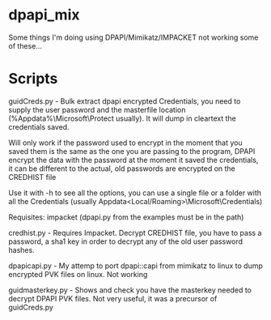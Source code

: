 # dpapi_mix

Some things I'm doing using DPAPI/Mimikatz/IMPACKET not working some of these...


# Scripts

guidCreds.py - Bulk extract dpapi encrypted Credentials, you need to supply the user password 
and the masterfile location (%Appdata%\Microsoft\Protect usually). It will dump in 
cleartext the credentials saved.

Will only work if the password used to encrypt in the moment that you saved them is the same as the one you are passing to the program, DPAPI 
encrypt the data with the password at the moment it saved the credentials, it can be different to the actual, old passwords are encrypted
on the CREDHIST file

Use it with -h to see all the options, you can use a single file or a folder
with all the Credentials (usually Appdata\<Local/Roaming>\Microsoft\Credentials) 

Requisites: impacket (dpapi.py from the examples must be in the path)


credhist.py - Requires Impacket. Decrypt CREDHIST file, you have to pass a password, a sha1 key in order to decrypt any of the old user password hashes.


dpapicapi.py - My attemp to port dpapi::capi from mimikatz to linux to dump encrypted PVK files on linux. Not working



guidmasterkey.py - Shows and check you have the masterkey needed to decrypt DPAPI PVK files. Not very useful, it was a precursor of guidCreds.py


